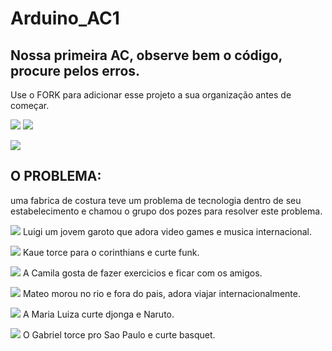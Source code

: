 # Arduino_AC1
## Nossa primeira AC, observe bem o código, procure pelos erros.

Use o FORK para adicionar esse projeto a sua organização antes de começar.

![](https://img.shields.io/github/forks/Leoruiz197/Arduino_AC1)
![](https://img.shields.io/github/stars/Leoruiz197/Arduino_AC1)

![](https://github.com/Os-Pozes/Arduino_AC1/blob/main/2021-04-01.png)

## **O PROBLEMA:** 

uma fabrica de costura teve um problema de tecnologia dentro de seu estabelecimento e chamou o grupo dos pozes para resolver este problema.

![](https://github.com/Os-Pozes/Arduino_AC1/blob/main/076d14b1-0cf3-40cd-8664-76d575df40fd.jpg) Luigi um jovem garoto que adora video games e musica internacional.

![](https://github.com/Os-Pozes/Arduino_AC1/blob/main/4bdfbb79-c469-4ea6-adc4-dc555f35a8cc.jpg) Kaue torce para o corinthians e curte funk.

![](https://github.com/Os-Pozes/Arduino_AC1/blob/main/8650c008-68bd-4c9d-befa-1376e0416288.jpg) A Camila gosta de fazer exercicios e ficar com os amigos.

![](https://github.com/Os-Pozes/Arduino_AC1/blob/main/8a17cec2-6353-4222-adf7-026e969a95d4.jpg) Mateo morou no rio e fora do pais, adora viajar internacionalmente.

![](https://github.com/Os-Pozes/Arduino_AC1/blob/main/b0450719-729b-41dc-9e78-da8132f79a90.jpg) A Maria Luiza curte djonga e Naruto.

![](https://github.com/Os-Pozes/Arduino_AC1/blob/main/fotos%20do%20grupo%5D.jpg) O Gabriel torce pro Sao Paulo e curte basquet.
